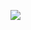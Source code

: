 ![](https://media4.giphy.com/media/W6Lwg2xvTr6tJpuSTd/giphy.gif)
<!---
kaelemc/kaelemc is a ✨ special ✨ repository because its `README.md` (this file) appears on your GitHub profile.
You can click the Preview link to take a look at your changes.
--->
